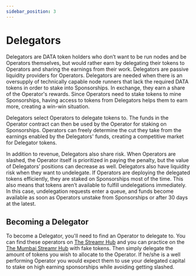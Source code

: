 ```yaml
---
sidebar_position: 3
---
```


# Delegators
Delegators are DATA token holders who don’t want to be run nodes and be Operators themselves, but would rather earn by delegating their tokens to Operators and sharing the earnings from their work. Delegators are passive liquidity providers for Operators. Delegators are needed when there is an oversupply of technically capable node runners that lack the required DATA tokens in order to stake into Sponsorships. In exchange, they earn a share of the Operator's rewards. Since Operators need to stake tokens to mine Sponsorships, having access to tokens from Delegators helps them to earn more, creating a win-win situation.

Delegators select Operators to delegate tokens to. The funds in the Operator contract can then be used by the Operator for staking on Sponsorships. Operators can freely determine the cut they take from the earnings enabled by the Delegators' funds, creating a competitive market for Delegator tokens.

In addition to revenue, Delegators also share risk. When Operators are slashed, the Operator itself is prioritized in paying the penalty, but the value of Delegators’ positions can decrease as well. Delegators also have liquidity risk when they want to undelegate. If Operators are deploying the delegated tokens efficiently, they are staked on Sponsorships most of the time. This also means that tokens aren’t available to fulfill undelegations immediately. In this case, undelegation requests enter a queue, and funds become available as soon as Operators unstake from Sponsorships or after 30 days at the latest.

## Becoming a Delegator
To become a Delegator, you'll need to find an Operator to delegate to. You can find these operators on [The Streamr Hub](https://streamr.network/hub/network/operators) and you can practice on the [The Mumbai Streamr Hub](https://mumbai.streamr.network) with fake tokens. Then simply delegate the amount of tokens you wish to allocate to the Operator. If he/she is a well performing Operator you would expect them to use your delegated capital to stake on high earning sponsorships while avoiding getting slashed. 